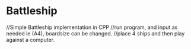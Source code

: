 # Battleship
//Simple Battleship implementation in CPP
//run program, and input as needed ie (A4), boardsize can be changed. 
//place 4 ships and then play against a computer.
